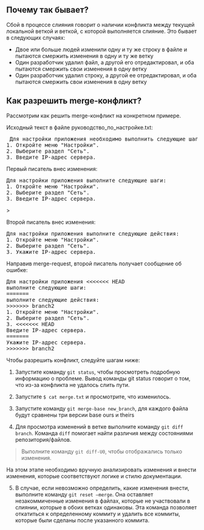 

## Почему так бывает?

Сбой в процессе слияния говорит о наличии конфликта между текущей локальной веткой и веткой, с которой выполняется слияние. Это бывает в следующих случаях:

- Двое или больше людей изменили одну и ту же строку в файле и пытаются смержить изменения в одну и ту же ветку
- Один разработчик удалил файл, а другой его отредактировал, и оба пытаются смержить свои изменения в одну ветку
- Один разработчик удалил строку, а другой ее отредактировал, и оба пытаются смержить свои изменения в одну ветку

## Как разрешить merge-конфликт?

Рассмотрим как решить merge-конфликт на конкретном примере.

Исходный текст в файле руководство_по_настройке.txt:


<pre> Для настройки приложения необходимо выполнить следующие шаги:
1. Откройте меню "Настройки".
2. Выберите раздел "Сеть".
3. Введите IP-адрес сервера. </pre>

Первый писатель внес изменения:


<pre>Для настройки приложения выполните следующие шаги:
1. Откройте меню "Настройки".
2. Выберите раздел "Сеть".
3. Введите IP-адрес сервера.</pre>>

Второй писатель внес изменения:

<pre>
Для настройки приложения выполните следующие действия:
1. Откройте меню "Настройки".
2. Выберите раздел "Сеть".
3. Укажите IP-адрес сервера.</pre>

Направив merge-request, второй писатель получает сообщение об ошибке:


<pre>Для настройки приложения <<<<<<< HEAD
выполните следующие шаги:
=======
выполните следующие действия:
>>>>>>> branch2
1. Откройте меню "Настройки".
2. Выберите раздел "Сеть".
3. <<<<<<< HEAD
Введите IP-адрес сервера.
=======
Укажите IP-адрес сервера.
>>>>>>> branch2
</pre>

Чтобы разрешить конфликт, следуйте шагам ниже:

1. Запустите команду `git status`, чтобы просмотреть подробную информацию о проблеме.
Вывод команды git status говорит о том, что из-за конфликта не удалось слить пути. 

2. Запустите `$ cat merge.txt` и просмотрите, что изменилось.
3. Запустите команду `git merge-base new_branch`, для каждого файла будут сравнены три версии base ours и theirs
4. Для просмотра изменений в ветке выполните команду `git diff branch`. Команда `diff` помогает найти различия между состояниями репозитория/файлов.
> Выполните команду `git diff-U0`, чтобы отображались только изменения.

На этом этапе необходимо вручную анализировать изменения и внести изменения, которые соответствуют логике и стилю документации.

5. В случае, если невозможно определить, какие изменения внести, выполните команду `git reset –merge`. Она оставляет незакоммиченные изменения в файлах, которые не участвовали в слиянии, которые в обоих ветках одинаковы. Эта команда позволяет откатиться к определенному коммиту и удалить все коммиты, которые были сделаны после указанного коммита.
